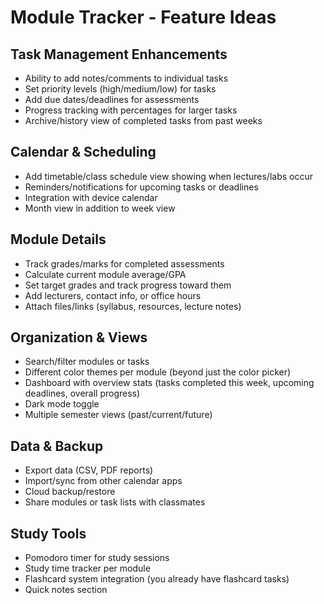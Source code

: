 # Module Tracker - Feature Ideas

## Task Management Enhancements
- Ability to add notes/comments to individual tasks
- Set priority levels (high/medium/low) for tasks
- Add due dates/deadlines for assessments
- Progress tracking with percentages for larger tasks
- Archive/history view of completed tasks from past weeks

## Calendar & Scheduling
- Add timetable/class schedule view showing when lectures/labs occur
- Reminders/notifications for upcoming tasks or deadlines
- Integration with device calendar
- Month view in addition to week view

## Module Details
- Track grades/marks for completed assessments
- Calculate current module average/GPA
- Set target grades and track progress toward them
- Add lecturers, contact info, or office hours
- Attach files/links (syllabus, resources, lecture notes)

## Organization & Views
- Search/filter modules or tasks
- Different color themes per module (beyond just the color picker)
- Dashboard with overview stats (tasks completed this week, upcoming deadlines, overall progress)
- Dark mode toggle
- Multiple semester views (past/current/future)

## Data & Backup
- Export data (CSV, PDF reports)
- Import/sync from other calendar apps
- Cloud backup/restore
- Share modules or task lists with classmates

## Study Tools
- Pomodoro timer for study sessions
- Study time tracker per module
- Flashcard system integration (you already have flashcard tasks)
- Quick notes section
